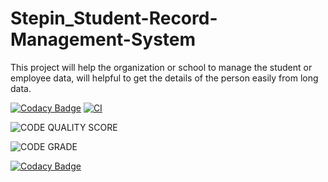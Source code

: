 # Stepin_Student-Record-Management-System
This project will help the organization or school to manage the student or employee data, will helpful to get the details of the person easily from long data.

[![Codacy Badge](https://api.codacy.com/project/badge/Grade/027aa345ef07499eb4f15903ad670407)](https://app.codacy.com/gh/shubuunama/Stepin_Student-Record-Management-System?utm_source=github.com&utm_medium=referral&utm_content=shubuunama/Stepin_Student-Record-Management-System&utm_campaign=Badge_Grade_Settings)
[![CI](https://github.com/shubuunama/Stepin_Student-Record-Management-System/actions/workflows/main.yml/badge.svg)](https://github.com/shubuunama/Stepin_Student-Record-Management-System/actions/workflows/main.yml)

![CODE QUALITY SCORE](https://www.code-inspector.com/project/27508/score/svg)

![CODE GRADE](https://www.code-inspector.com/project/27508/status/svg)

[![Codacy Badge](https://app.codacy.com/project/badge/Grade/6f4d8e7e10e84991952880a1dc1e6cf4)](https://www.codacy.com/gh/shubuunama/Stepin_Student-Record-Management-System/dashboard?utm_source=github.com&amp;utm_medium=referral&amp;utm_content=shubuunama/Stepin_Student-Record-Management-System&amp;utm_campaign=Badge_Grade)
